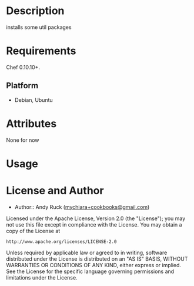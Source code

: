 Description
===========

installs some util packages

Requirements
============

Chef 0.10.10+.

Platform
--------

* Debian, Ubuntu


Attributes
==========
None for now

Usage
=====

License and Author
==================

- Author:: Andy Ruck (<mychiara+cookbooks@gmail.com>)

Licensed under the Apache License, Version 2.0 (the "License");
you may not use this file except in compliance with the License.
You may obtain a copy of the License at

    http://www.apache.org/licenses/LICENSE-2.0

Unless required by applicable law or agreed to in writing, software
distributed under the License is distributed on an "AS IS" BASIS,
WITHOUT WARRANTIES OR CONDITIONS OF ANY KIND, either express or implied.
See the License for the specific language governing permissions and
limitations under the License.
